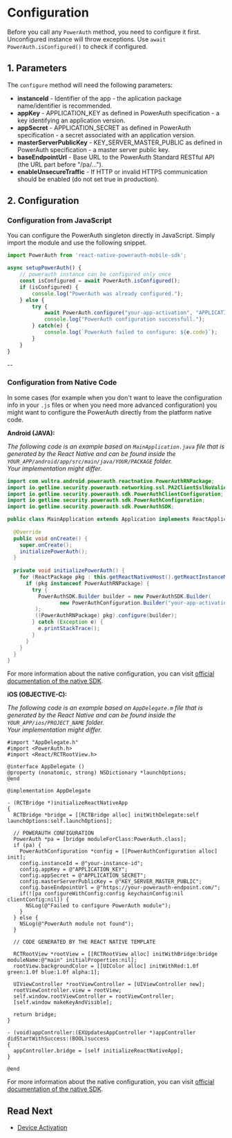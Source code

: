 # Configuration

Before you call any `PowerAuth` method, you need to configure it first. Unconfigured instance will throw exceptions. Use `await PowerAuth.isConfigured()` to check if configured.

## 1. Parameters

The `configure` method will need the following parameters:

- **instanceId** - Identifier of the app - the aplication package name/identifier is recommended.  
- **appKey** - APPLICATION_KEY as defined in PowerAuth specification - a key identifying an application version.
- **appSecret** - APPLICATION_SECRET as defined in PowerAuth specification - a secret associated with an application version.  
- **masterServerPublicKey** - KEY\_SERVER\_MASTER_PUBLIC as defined in PowerAuth specification - a master server public key.  
- **baseEndpointUrl** - Base URL to the PowerAuth Standard RESTful API (the URL part before "/pa/...").  
- **enableUnsecureTraffic** - If HTTP or invalid HTTPS communication should be enabled (do not set true in production).

## 2. Configuration

### Configuration from JavaScript

You can configure the PowerAuth singleton directly in JavaScript. Simply import the module and use the following snippet.

```javascript
import PowerAuth from 'react-native-powerauth-mobile-sdk';

async setupPowerAuth() {
    // powerauth instance can be configured only once
    const isConfigured = await PowerAuth.isConfigured();
    if (isConfigured) {
        console.log("PowerAuth was already configured.");
    } else {
        try {
            await PowerAuth.configure("your-app-activation", "APPLICATION_KEY", "APPLICATION_SECRET", "KEY_SERVER_MASTER_PUBLIC", "https://your-powerauth-endpoint.com/", false);
            console.log("PowerAuth configuration successfull.");
        } catch(e) {
            console.log(`PowerAuth failed to configure: ${e.code}`);
        }
    }
}
```

--

### Configuration from Native Code

In some cases (for example when you don't want to leave the configuration info in your `.js` files or when you need more advanced configuration) you might want to configure the PowerAuth directly from the platform native code.

__Android (JAVA):__

_The following code is an example based on `MainApplication.java` file that is generated by the React Native and can be found inside the `YOUR_APP/android/app/src/main/java/YOUR/PACKAGE` folder._  
_Your implementation might differ._

```java
import com.wultra.android.powerauth.reactnative.PowerAuthRNPackage;
import io.getlime.security.powerauth.networking.ssl.PA2ClientSslNoValidationStrategy;
import io.getlime.security.powerauth.sdk.PowerAuthClientConfiguration;
import io.getlime.security.powerauth.sdk.PowerAuthConfiguration;
import io.getlime.security.powerauth.sdk.PowerAuthSDK;

public class MainApplication extends Application implements ReactApplication {
		
  @Override
  public void onCreate() {
    super.onCreate();
    initializePowerAuth();
  }
  	
  private void initializePowerAuth() {
    for (ReactPackage pkg : this.getReactNativeHost().getReactInstanceManager().getPackages()) {
      if (pkg instanceof PowerAuthRNPackage) {
        try {
          PowerAuthSDK.Builder builder = new PowerAuthSDK.Builder(
                 new PowerAuthConfiguration.Builder("your-app-activation", "https://your-powerauth-endpoint.com/", "APPLICATION_KEY", "APPLICATION_SECRET", "KEY_SERVER_MPK").build()
         );
         ((PowerAuthRNPackage) pkg).configure(builder);
        } catch (Exception e) {
          e.printStackTrace();
        }
      }
    }
  }
}
```

For more information about the native configuration, you can visit [official documentation of the native SDK](https://github.com/wultra/powerauth-mobile-sdk/blob/develop/docs/PowerAuth-SDK-for-Android.md#configuration).

__iOS (OBJECTIVE-C):__

_The following code is an example based on `AppDelegate.m` file that is generated by the React Native and can be found inside the `YOUR_APP/ios/PROJECT_NAME` folder._  
_Your implementation might differ._

```objc
#import "AppDelegate.h"
#import <PowerAuth.h>
#import <React/RCTRootView.h>

@interface AppDelegate ()
@property (nonatomic, strong) NSDictionary *launchOptions;
@end

@implementation AppDelegate

- (RCTBridge *)initializeReactNativeApp
{
  RCTBridge *bridge = [[RCTBridge alloc] initWithDelegate:self launchOptions:self.launchOptions];
  
  // POWERAUTH CONFIGURATION
  PowerAuth *pa = [bridge moduleForClass:PowerAuth.class];
  if (pa) {
    PowerAuthConfiguration *config = [[PowerAuthConfiguration alloc] init];
    config.instanceId = @"your-instance-id";
    config.appKey = @"APPLICATION_KEY";
    config.appSecret = @"APPLICATION_SECRET";
    config.masterServerPublicKey = @"KEY_SERVER_MASTER_PUBLIC";
    config.baseEndpointUrl = @"https://your-powerauth-endpoint.com/";
    if(![pa configureWithConfig:config keychainConfig:nil clientConfig:nil]) {
      NSLog(@"Failed to configure PowerAuth module");
    }
  } else {
    NSLog(@"PowerAuth module not found");
  }
  
  // CODE GENERATED BY THE REACT NATIVE TEMPLATE
  
  RCTRootView *rootView = [[RCTRootView alloc] initWithBridge:bridge moduleName:@"main" initialProperties:nil];
  rootView.backgroundColor = [[UIColor alloc] initWithRed:1.0f green:1.0f blue:1.0f alpha:1];

  UIViewController *rootViewController = [UIViewController new];
  rootViewController.view = rootView;
  self.window.rootViewController = rootViewController;
  [self.window makeKeyAndVisible];

  return bridge;
}

- (void)appController:(EXUpdatesAppController *)appController didStartWithSuccess:(BOOL)success
{
  appController.bridge = [self initializeReactNativeApp];
}

@end
```

For more information about the native configuration, you can visit [official documentation of the native SDK](https://github.com/wultra/powerauth-mobile-sdk/blob/develop/docs/PowerAuth-SDK-for-iOS.md#configuration).

## Read Next

- [Device Activation](./Device-Activation.md)

